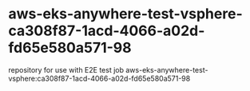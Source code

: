 # aws-eks-anywhere-test-vsphere-ca308f87-1acd-4066-a02d-fd65e580a571-98
repository for use with E2E test job aws-eks-anywhere-test-vsphere:ca308f87-1acd-4066-a02d-fd65e580a571-98
